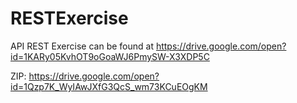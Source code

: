 # RESTExercise

API REST Exercise can be found at https://drive.google.com/open?id=1KARy05KvhOT9oGoaWJ6PmySW-X3XDP5C  

ZIP: https://drive.google.com/open?id=1Qzp7K_WyIAwJXfG3QcS_wm73KCuEOgKM
